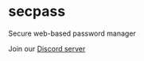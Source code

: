 # secpass

Secure web-based password manager

Join our [Discord server](https://discord.gg/jjRruxx)
